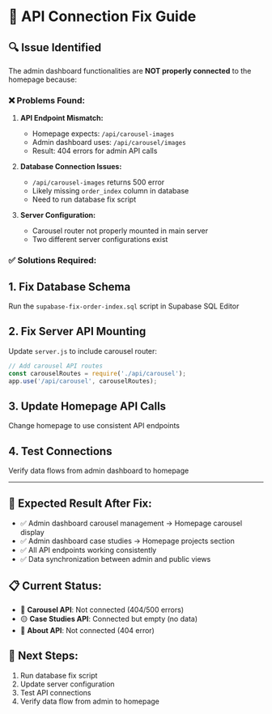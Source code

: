 # 🔧 API Connection Fix Guide

## 🔍 **Issue Identified**

The admin dashboard functionalities are **NOT properly connected** to the homepage because:

### ❌ **Problems Found:**
1. **API Endpoint Mismatch:**
   - Homepage expects: `/api/carousel-images`
   - Admin dashboard uses: `/api/carousel/images`
   - Result: 404 errors for admin API calls

2. **Database Connection Issues:**
   - `/api/carousel-images` returns 500 error
   - Likely missing `order_index` column in database
   - Need to run database fix script

3. **Server Configuration:**
   - Carousel router not properly mounted in main server
   - Two different server configurations exist

### ✅ **Solutions Required:**

## 1. **Fix Database Schema**
Run the `supabase-fix-order-index.sql` script in Supabase SQL Editor

## 2. **Fix Server API Mounting**
Update `server.js` to include carousel router:

```javascript
// Add carousel API routes
const carouselRoutes = require('./api/carousel');
app.use('/api/carousel', carouselRoutes);
```

## 3. **Update Homepage API Calls**
Change homepage to use consistent API endpoints

## 4. **Test Connections**
Verify data flows from admin dashboard to homepage

---

## 🎯 **Expected Result After Fix:**
- ✅ Admin dashboard carousel management → Homepage carousel display
- ✅ Admin dashboard case studies → Homepage projects section  
- ✅ All API endpoints working consistently
- ✅ Data synchronization between admin and public views

## 📋 **Current Status:**
- 🔴 **Carousel API**: Not connected (404/500 errors)
- 🟡 **Case Studies API**: Connected but empty (no data)
- 🔴 **About API**: Not connected (404 error)

## 🚀 **Next Steps:**
1. Run database fix script
2. Update server configuration
3. Test API connections
4. Verify data flow from admin to homepage